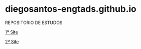 # diegosantos-engtads.github.io

REPOSITORIO DE ESTUDOS


<a href="http://diegosantos-engtads.github.io/01-estudos-html-css/01-site-curiosidade-do-android/android.html" target="_blank" rel="noopener noreferrer">1º Site</a>

<a href="http://diegosantos-engtads.github.io/01-estudos-html-css/02-novo-site/index.html" target="_blank" rel="noopener noreferrer">2º Site</a>